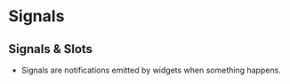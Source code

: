 # Signals

## Signals & Slots

- Signals are notifications emitted by widgets when something happens.
